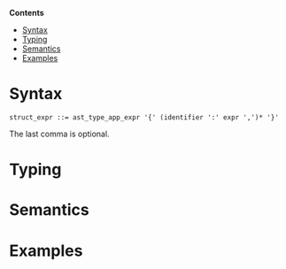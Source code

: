 <!-- START doctoc generated TOC please keep comment here to allow auto update -->
<!-- DON'T EDIT THIS SECTION, INSTEAD RE-RUN doctoc TO UPDATE -->
**Contents**

- [Syntax](#syntax)
- [Typing](#typing)
- [Semantics](#semantics)
- [Examples](#examples)

<!-- END doctoc generated TOC please keep comment here to allow auto update -->

# Syntax

```
struct_expr ::= ast_type_app_expr '{' (identifier ':' expr ',')* '}'
```

The last comma is optional.

# Typing

# Semantics

# Examples

```rust
```
